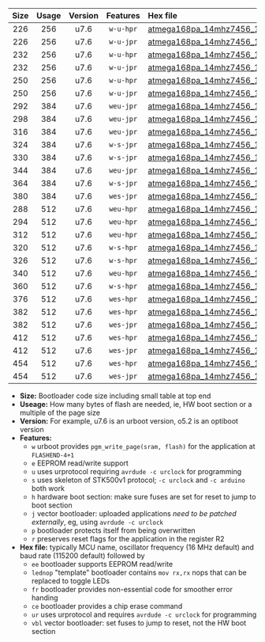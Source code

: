 |Size|Usage|Version|Features|Hex file|
|:-:|:-:|:-:|:-:|:--|
|226|256|u7.6|`w-u-hpr`|[atmega168pa_14mhz7456_115200bps_ur.hex](https://raw.githubusercontent.com/stefanrueger/urboot/main//atmega168pa_14mhz7456_115200bps_ur.hex)|
|226|256|u7.6|`w-u-jpr`|[atmega168pa_14mhz7456_115200bps_ur_vbl.hex](https://raw.githubusercontent.com/stefanrueger/urboot/main//atmega168pa_14mhz7456_115200bps_ur_vbl.hex)|
|232|256|u7.6|`w-u-hpr`|[atmega168pa_14mhz7456_115200bps_lednop_ur.hex](https://raw.githubusercontent.com/stefanrueger/urboot/main//atmega168pa_14mhz7456_115200bps_lednop_ur.hex)|
|232|256|u7.6|`w-u-jpr`|[atmega168pa_14mhz7456_115200bps_lednop_ur_vbl.hex](https://raw.githubusercontent.com/stefanrueger/urboot/main//atmega168pa_14mhz7456_115200bps_lednop_ur_vbl.hex)|
|250|256|u7.6|`w-u-hpr`|[atmega168pa_14mhz7456_115200bps_lednop_fr_ur.hex](https://raw.githubusercontent.com/stefanrueger/urboot/main//atmega168pa_14mhz7456_115200bps_lednop_fr_ur.hex)|
|250|256|u7.6|`w-u-jpr`|[atmega168pa_14mhz7456_115200bps_lednop_fr_ur_vbl.hex](https://raw.githubusercontent.com/stefanrueger/urboot/main//atmega168pa_14mhz7456_115200bps_lednop_fr_ur_vbl.hex)|
|292|384|u7.6|`weu-jpr`|[atmega168pa_14mhz7456_115200bps_ee_ur_vbl.hex](https://raw.githubusercontent.com/stefanrueger/urboot/main//atmega168pa_14mhz7456_115200bps_ee_ur_vbl.hex)|
|298|384|u7.6|`weu-jpr`|[atmega168pa_14mhz7456_115200bps_ee_lednop_ur_vbl.hex](https://raw.githubusercontent.com/stefanrueger/urboot/main//atmega168pa_14mhz7456_115200bps_ee_lednop_ur_vbl.hex)|
|316|384|u7.6|`weu-jpr`|[atmega168pa_14mhz7456_115200bps_ee_lednop_fr_ur_vbl.hex](https://raw.githubusercontent.com/stefanrueger/urboot/main//atmega168pa_14mhz7456_115200bps_ee_lednop_fr_ur_vbl.hex)|
|324|384|u7.6|`w-s-jpr`|[atmega168pa_14mhz7456_115200bps_vbl.hex](https://raw.githubusercontent.com/stefanrueger/urboot/main//atmega168pa_14mhz7456_115200bps_vbl.hex)|
|330|384|u7.6|`w-s-jpr`|[atmega168pa_14mhz7456_115200bps_lednop_vbl.hex](https://raw.githubusercontent.com/stefanrueger/urboot/main//atmega168pa_14mhz7456_115200bps_lednop_vbl.hex)|
|344|384|u7.6|`weu-jpr`|[atmega168pa_14mhz7456_115200bps_ee_lednop_fr_ce_ur_vbl.hex](https://raw.githubusercontent.com/stefanrueger/urboot/main//atmega168pa_14mhz7456_115200bps_ee_lednop_fr_ce_ur_vbl.hex)|
|364|384|u7.6|`w-s-jpr`|[atmega168pa_14mhz7456_115200bps_lednop_fr_vbl.hex](https://raw.githubusercontent.com/stefanrueger/urboot/main//atmega168pa_14mhz7456_115200bps_lednop_fr_vbl.hex)|
|380|384|u7.6|`wes-jpr`|[atmega168pa_14mhz7456_115200bps_ee_vbl.hex](https://raw.githubusercontent.com/stefanrueger/urboot/main//atmega168pa_14mhz7456_115200bps_ee_vbl.hex)|
|288|512|u7.6|`weu-hpr`|[atmega168pa_14mhz7456_115200bps_ee_ur.hex](https://raw.githubusercontent.com/stefanrueger/urboot/main//atmega168pa_14mhz7456_115200bps_ee_ur.hex)|
|294|512|u7.6|`weu-hpr`|[atmega168pa_14mhz7456_115200bps_ee_lednop_ur.hex](https://raw.githubusercontent.com/stefanrueger/urboot/main//atmega168pa_14mhz7456_115200bps_ee_lednop_ur.hex)|
|312|512|u7.6|`weu-hpr`|[atmega168pa_14mhz7456_115200bps_ee_lednop_fr_ur.hex](https://raw.githubusercontent.com/stefanrueger/urboot/main//atmega168pa_14mhz7456_115200bps_ee_lednop_fr_ur.hex)|
|320|512|u7.6|`w-s-hpr`|[atmega168pa_14mhz7456_115200bps.hex](https://raw.githubusercontent.com/stefanrueger/urboot/main//atmega168pa_14mhz7456_115200bps.hex)|
|326|512|u7.6|`w-s-hpr`|[atmega168pa_14mhz7456_115200bps_lednop.hex](https://raw.githubusercontent.com/stefanrueger/urboot/main//atmega168pa_14mhz7456_115200bps_lednop.hex)|
|340|512|u7.6|`weu-hpr`|[atmega168pa_14mhz7456_115200bps_ee_lednop_fr_ce_ur.hex](https://raw.githubusercontent.com/stefanrueger/urboot/main//atmega168pa_14mhz7456_115200bps_ee_lednop_fr_ce_ur.hex)|
|360|512|u7.6|`w-s-hpr`|[atmega168pa_14mhz7456_115200bps_lednop_fr.hex](https://raw.githubusercontent.com/stefanrueger/urboot/main//atmega168pa_14mhz7456_115200bps_lednop_fr.hex)|
|376|512|u7.6|`wes-hpr`|[atmega168pa_14mhz7456_115200bps_ee.hex](https://raw.githubusercontent.com/stefanrueger/urboot/main//atmega168pa_14mhz7456_115200bps_ee.hex)|
|382|512|u7.6|`wes-hpr`|[atmega168pa_14mhz7456_115200bps_ee_lednop.hex](https://raw.githubusercontent.com/stefanrueger/urboot/main//atmega168pa_14mhz7456_115200bps_ee_lednop.hex)|
|382|512|u7.6|`wes-jpr`|[atmega168pa_14mhz7456_115200bps_ee_lednop_vbl.hex](https://raw.githubusercontent.com/stefanrueger/urboot/main//atmega168pa_14mhz7456_115200bps_ee_lednop_vbl.hex)|
|412|512|u7.6|`wes-hpr`|[atmega168pa_14mhz7456_115200bps_ee_lednop_fr.hex](https://raw.githubusercontent.com/stefanrueger/urboot/main//atmega168pa_14mhz7456_115200bps_ee_lednop_fr.hex)|
|412|512|u7.6|`wes-jpr`|[atmega168pa_14mhz7456_115200bps_ee_lednop_fr_vbl.hex](https://raw.githubusercontent.com/stefanrueger/urboot/main//atmega168pa_14mhz7456_115200bps_ee_lednop_fr_vbl.hex)|
|454|512|u7.6|`wes-hpr`|[atmega168pa_14mhz7456_115200bps_ee_lednop_fr_ce.hex](https://raw.githubusercontent.com/stefanrueger/urboot/main//atmega168pa_14mhz7456_115200bps_ee_lednop_fr_ce.hex)|
|454|512|u7.6|`wes-jpr`|[atmega168pa_14mhz7456_115200bps_ee_lednop_fr_ce_vbl.hex](https://raw.githubusercontent.com/stefanrueger/urboot/main//atmega168pa_14mhz7456_115200bps_ee_lednop_fr_ce_vbl.hex)|

- **Size:** Bootloader code size including small table at top end
- **Useage:** How many bytes of flash are needed, ie, HW boot section or a multiple of the page size
- **Version:** For example, u7.6 is an urboot version, o5.2 is an optiboot version
- **Features:**
  + `w` urboot provides `pgm_write_page(sram, flash)` for the application at `FLASHEND-4+1`
  + `e` EEPROM read/write support
  + `u` uses urprotocol requiring `avrdude -c urclock` for programming
  + `s` uses skeleton of STK500v1 protocol; `-c urclock` and `-c arduino` both work
  + `h` hardware boot section: make sure fuses are set for reset to jump to boot section
  + `j` vector bootloader: uploaded applications *need to be patched externally*, eg, using `avrdude -c urclock`
  + `p` bootloader protects itself from being overwritten
  + `r` preserves reset flags for the application in the register R2
- **Hex file:** typically MCU name, oscillator frequency (16 MHz default) and baud rate (115200 default) followed by
  + `ee` bootloader supports EEPROM read/write
  + `lednop` "template" bootloader contains `mov rx,rx` nops that can be replaced to toggle LEDs
  + `fr` bootloader provides non-essential code for smoother error handing
  + `ce` bootloader provides a chip erase command
  + `ur` uses urprotocol and requires `avrdude -c urclock` for programming
  + `vbl` vector bootloader: set fuses to jump to reset, not the HW boot section
